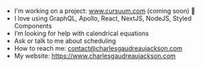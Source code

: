 -  I'm working on a project: www.cursuum.com (coming soon) 📅
-  I love using GraphQL, Apollo, React, NextJS, NodeJS, Styled Components
-  I’m looking for help with calendrical equations
-  Ask or talk to me about scheduling
-  How to reach me: contact@charlesgaudreaujackson.com
-  My website: https://www.charlesgaudreaujackson.com
